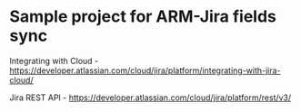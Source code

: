 # Sample project for ARM-Jira fields sync
Integrating with Cloud - https://developer.atlassian.com/cloud/jira/platform/integrating-with-jira-cloud/

Jira REST API - https://developer.atlassian.com/cloud/jira/platform/rest/v3/

